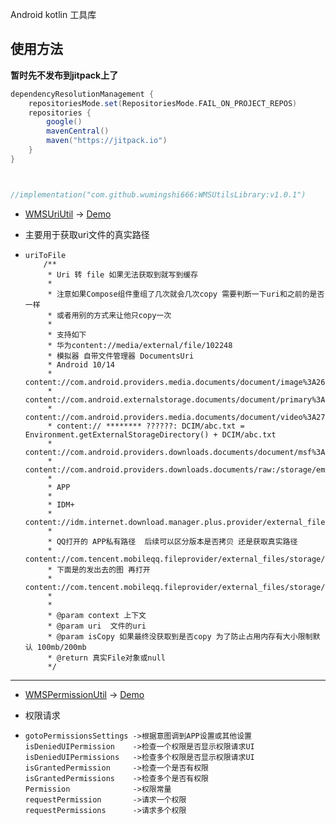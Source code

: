 Android kotlin 工具库

## 使用方法
**暂时先不发布到jitpack上了**

```groovy
dependencyResolutionManagement {
    repositoriesMode.set(RepositoriesMode.FAIL_ON_PROJECT_REPOS)
    repositories {
        google()
        mavenCentral()
        maven("https://jitpack.io")
    }
}



//implementation("com.github.wumingshi666:WMSUtilsLibrary:v1.0.1")

```

- [WMSUriUtil](WMSUtilsLibrary/src/main/java/com/wumingshi/wmsutilslibrary/WMSUriUtil.kt) -> [Demo](example/src/main/java/com/wumingshi/wmsutilslibrary/MainActivity.kt#L142)

- 主要用于获取uri文件的真实路径

- ```
  uriToFile
      /**
       * Uri 转 file 如果无法获取到就写到缓存
       *
       * 注意如果Compose组件重组了几次就会几次copy 需要判断一下uri和之前的是否一样
       * 或者用别的方式来让他只copy一次
       *
       * 支持如下
       * 华为content://media/external/file/102248
       * 模拟器 自带文件管理器 DocumentsUri
       * Android 10/14
       * content://com.android.providers.media.documents/document/image%3A26
       * content://com.android.externalstorage.documents/document/primary%3ADCIM%2Fabc.png
       * content://com.android.providers.media.documents/document/video%3A27
       * content:// ******** ??????: DCIM/abc.txt = Environment.getExternalStorageDirectory() + DCIM/abc.txt
       * content://com.android.providers.downloads.documents/document/msf%3A1000000034
       * content://com.android.providers.downloads.documents/raw:/storage/emulated/0/Download/abc.txt
       *
       * APP
       *
       * IDM+
       * content://idm.internet.download.manager.plus.provider/external_files/IDMP
       *
       * QQ打开的 APP私有路径  后续可以区分版本是否拷贝 还是获取真实路径
       * content://com.tencent.mobileqq.fileprovider/external_files/storage/emulated/0/Android/data/
       * 下面是的发出去的图 再打开
       * content://com.tencent.mobileqq.fileprovider/external_files/storage/emulated/0/Pictures/nim/5685780e8be51144b668319399cc77d2.jpg
       *
       *
       * @param context 上下文
       * @param uri  文件的uri
       * @param isCopy 如果最终没获取到是否copy 为了防止占用内存有大小限制默认 100mb/200mb
       * @return 真实File对象或null
       */
  ```

-------------------------------------

- [WMSPermissionUtil](WMSUtilsLibrary/src/main/java/com/wumingshi/wmsutilslibrary/WMSPermissionUtil.kt) -> [Demo](example/src/main/java/com/wumingshi/wmsutilslibrary/MainActivity.kt#L68)

- 权限请求

- ```
  gotoPermissionsSettings ->根据意图调到APP设置或其他设置
  isDeniedUIPermission    ->检查一个权限是否显示权限请求UI
  isDeniedUIPermissions   ->检查多个权限是否显示权限请求UI
  isGrantedPermission     ->检查一个是否有权限
  isGrantedPermissions    ->检查多个是否有权限
  Permission              ->权限常量
  requestPermission       ->请求一个权限
  requestPermissions      ->请求多个权限
  ```

  




